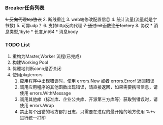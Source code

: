 ### Breaker任务列表

~~1. 反向代理tcp协议~~
2. 断线重连
3. web端修改配置信息
4. 统计流量(流量就是字节数)
5. 可靠udp？
6. 支持http反向代理
~~7. 通过init函数注册factory~~
8. 协议
    * 消息类型,1byte
    * 长度,int64
    * 消息body
 
   

### TODO List
1. 重构为Master,Worker 流程(已完成)
2. 构建Working Pool
3. 优雅地判断conn是否关闭
4. 使用pkg/errors
   1. 应用程序中出现错误时，使用 errors.New  或者 errors.Errorf  返回错误
   2. 调用应用程序的其他函数出现错误，请直接返回，如果需要携带信息，请使用 errors.WithMessage
   3. 调用其他库（标准库、企业公共库、开源第三方库等）获取到错误时，请使用 errors.Wrap
   4. 禁止每个出错的地方都打日志，只需要在进程的最开始的地方使用 %+v  进行统一打印


